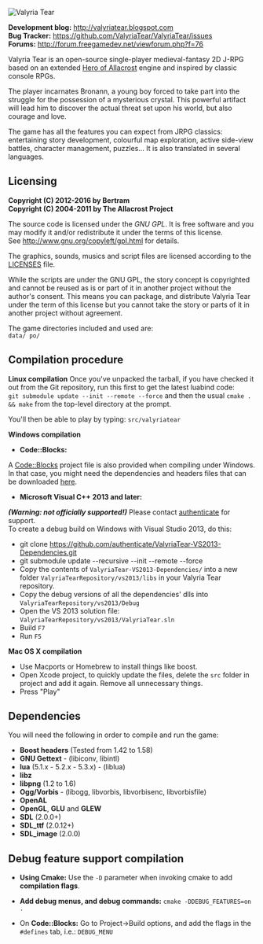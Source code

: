 ![Valyria Tear](https://raw.githubusercontent.com/ValyriaTear/ValyriaTear/master/data/boot_menu/valyria_logo.png)

**Development blog:** http://valyriatear.blogspot.com  
**Bug Tracker:** https://github.com/ValyriaTear/ValyriaTear/issues  
**Forums:** http://forum.freegamedev.net/viewforum.php?f=76

Valyria Tear is an open-source single-player medieval-fantasy 2D J-RPG based on an extended [Hero of Allacrost](http://www.allacrost.org/) engine and inspired by classic console RPGs.

The player incarnates Bronann, a young boy forced to take part into the struggle for the possession of a mysterious crystal.
This powerful artifact will lead him to discover the actual threat set upon his world, but also courage and love.

The game has all the features you can expect from JRPG classics: entertaining story development, colourful map exploration, active side-view battles, character management, puzzles... It is also translated in several languages.

## Licensing

**Copyright (C) 2012-2016 by Bertram  
Copyright (C) 2004-2011 by The Allacrost Project**

The source code is licensed under the *GNU GPL*. It is free software and you may modify it and/or redistribute it under the terms of this license.  
See http://www.gnu.org/copyleft/gpl.html for details.

The graphics, sounds, musics and script files are licensed according to the [LICENSES](https://raw.githubusercontent.com/ValyriaTear/ValyriaTear/master/LICENSES) file.

While the scripts are under the GNU GPL, the story concept is copyrighted and cannot be reused as is or part of it in another project without the author's consent.
This means you can package, and distribute Valyria Tear under the term of this license but you cannot take the story or parts of it in another project without agreement.

The game directories included and used are:  
`data/ po/`

## Compilation procedure

**Linux compilation**
Once you've unpacked the tarball, if you have checked it out from the Git repository, run this first to get the latest luabind code:  
`git submodule update --init --remote --force`
and then the usual `cmake . && make` from the top-level directory at the prompt.

You'll then be able to play by typing: `src/valyriatear`

**Windows compilation**
- **Code::Blocks:**

A [Code::Blocks](http://www.codeblocks.org/) project file is also provided when compiling under Windows.
In that case, you might need the dependencies and headers files that can be downloaded [here](https://sourceforge.net/projects/valyriatear/files/win32-depends/valyriatear-win32-depends-sdl1.2-2014-12-11.zip/download).

- **Microsoft Visual C++ 2013 and later:**

_**(Warning: not officially supported!)**_
Please contact [authenticate](https://github.com/authenticate) for support.  
To create a debug build on Windows with Visual Studio 2013, do this:
- git clone https://github.com/authenticate/ValyriaTear-VS2013-Dependencies.git
- git submodule update --recursive --init --remote --force
- Copy the contents of ```ValyriaTear-VS2013-Dependencies/``` into a new folder ```ValyriaTearRepository/vs2013/libs``` in your Valyria Tear repository.
- Copy the debug versions of all the dependencies' dlls into ```ValyriaTearRepository/vs2013/Debug```
- Open the VS 2013 solution file: ```ValyriaTearRepository/vs2013/ValyriaTear.sln```
- Build ```F7```
- Run ```F5```

**Mac OS X compilation**
- Use Macports or Homebrew to install things like boost.
- Open Xcode project, to quickly update the files, delete the `src` folder in project and add it again. Remove all unnecessary things.
- Press "Play"


## Dependencies

You will need the following in order to compile and run the game:

- **Boost headers** (Tested from 1.42 to 1.58)
- **GNU Gettext** - (libiconv, libintl)
- **lua** (5.1.x - 5.2.x - 5.3.x) - (liblua)
- **libz**
- **libpng** (1.2 to 1.6)
- **Ogg/Vorbis** - (libogg, libvorbis, libvorbisenc, libvorbisfile)
- **OpenAL**
- **OpenGL**, **GLU** and **GLEW**
- **SDL** (2.0.0+)
- **SDL_ttf** (2.0.12+)
- **SDL_image** (2.0.0)

## Debug feature support compilation

- **Using Cmake:**
Use the `-D` parameter when invoking cmake to add **compilation flags**.

- **Add debug menus, and debug commands:**
`cmake -DDEBUG_FEATURES=on .`

- On **Code::Blocks:**
Go to Project->Build options, and add the flags in the `#defines` tab, i.e.:
`DEBUG_MENU`
